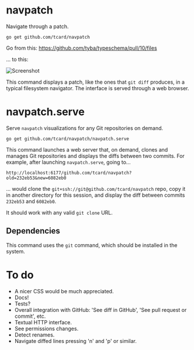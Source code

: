 # navpatch

Navigate through a patch.

	go get github.com/tcard/navpatch

Go from this: https://github.com/tyba/typeschema/pull/10/files

... to this:

![Screenshot](https://cloud.githubusercontent.com/assets/727422/6881462/73db9eae-d561-11e4-9b2c-4f8eee1f8e49.png)

This command displays a patch, like the ones that `git diff` produces, in a typical filesystem navigator. The interface is served through a web browser.

# navpatch.serve

Serve `navpatch` visualizations for any Git repositories on demand.

	go get github.com/tcard/navpatch/navpatch.serve

This command launches a web server that, on demand, clones and manages Git repositories and displays the diffs between two commits. For example, after launching `navpatch.serve`, going to...

	http://localhost:6177/github.com/tcard/navpatch?old=232eb53&new=6082eb0

... would clone the `git+ssh://git@github.com/tcard/navpatch` repo, copy it in another directory for this session, and display the diff between commits `232eb53` and `6082eb0`.

It should work with any valid `git clone` URL.

## Dependencies

This command uses the `git` command, which should be installed in the system.


# To do

* A nicer CSS would be much appreciated.
* Docs!
* Tests?
* Overall integration with GitHub: 'See diff in GitHub', 'See pull request or commit', etc.
* Textual HTTP interface.
* See permissions changes.
* Detect renames.
* Navigate diffed lines pressing 'n' and 'p' or similar.
